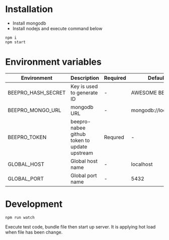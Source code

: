 # Installation

- Install mongodb
- Install nodejs and execute command below

```
npm i
npm start
```


# Environment variables

|Environment|Description|Required |Default Value|
|-----------|-----------|---------|-------------|
|BEEPRO_HASH_SECRET|Key is used to generate ID| - |AWESOME BEEPRO|
|BEEPRO_MONGO_URL|mongodb URL| - |mongodb://localhost:27017|
|BEEPRO_TOKEN|beepro-nabee github token to update upstream| Requred |-|
|GLOBAL_HOST|Global host name| - |localhost|
|GLOBAL_PORT|Global port name| - |5432|

# Development

```
npm run watch
```

Execute test code, bundle file then start up server.
It is applying hot load when file has been change.
